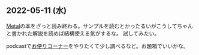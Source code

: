 ## 2022-05-11 (水)

[Metal](Metal.md)の本をざっと読み終わる。サンプルを読むとかったるいがこうしてちゃんと書かれた解説を読めば結構使える気がするな。
試してみたい。

podcastで[お便りコーナー](お便りコーナー.md)をやりたくて少し調べるなど。お題箱でいいかな。
